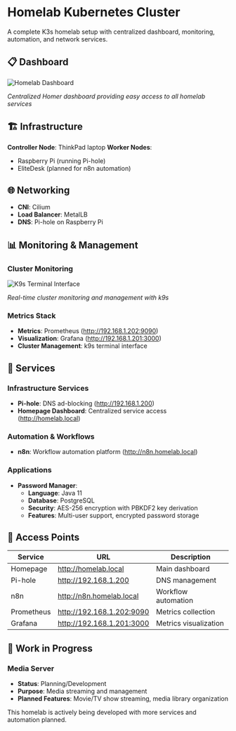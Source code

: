 # Homelab Kubernetes Cluster

A complete K3s homelab setup with centralized dashboard, monitoring, automation, and network services.

## 📋 Dashboard

![Homelab Dashboard](homelab-dashboard.png)

*Centralized Homer dashboard providing easy access to all homelab services*

## 🏗️ Infrastructure

**Controller Node**: ThinkPad laptop
**Worker Nodes**: 
- Raspberry Pi (running Pi-hole)
- EliteDesk (planned for n8n automation)

## 🌐 Networking
- **CNI**: Cilium
- **Load Balancer**: MetalLB
- **DNS**: Pi-hole on Raspberry Pi

## 📊 Monitoring & Management

### Cluster Monitoring
![K9s Terminal Interface](screenshots/k9s-monitoring.png)

*Real-time cluster monitoring and management with k9s*

### Metrics Stack
- **Metrics**: Prometheus (http://192.168.1.202:9090)
- **Visualization**: Grafana (http://192.168.1.201:3000)
- **Cluster Management**: k9s terminal interface

## 🚀 Services

### Infrastructure Services
- **Pi-hole**: DNS ad-blocking (http://192.168.1.200)
- **Homepage Dashboard**: Centralized service access (http://homelab.local)

### Automation & Workflows
- **n8n**: Workflow automation platform (http://n8n.homelab.local)

### Applications
- **Password Manager**: 
  - **Language**: Java 11
  - **Database**: PostgreSQL  
  - **Security**: AES-256 encryption with PBKDF2 key derivation
  - **Features**: Multi-user support, encrypted password storage

## 🔧 Access Points

| Service | URL | Description |
|---------|-----|-------------|
| Homepage | http://homelab.local | Main dashboard |
| Pi-hole | http://192.168.1.200 | DNS management |
| n8n | http://n8n.homelab.local | Workflow automation |
| Prometheus | http://192.168.1.202:9090 | Metrics collection |
| Grafana | http://192.168.1.201:3000 | Metrics visualization |

## 🚧 Work in Progress

### Media Server
- **Status**: Planning/Development
- **Purpose**: Media streaming and management
- **Planned Features**: Movie/TV show streaming, media library organization

This homelab is actively being developed with more services and automation planned.